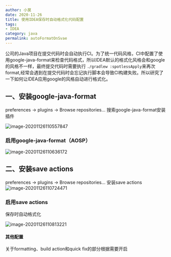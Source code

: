 ```yaml
---
author: 小莫
date: 2020-11-26
title: 使用IDEA保存时自动格式化代码配置
tags:
- IDEA
category: java
permalink: autoFormatOnSvae
---
```


公司的Java项目在提交代码时会自动执行CI。为了统一代码风格，CI中配置了使用google-java-format来检查代码格式，所以IDEA默认的格式化风格会和google的风格不一样，最终提交代码时需要执行 `./gradlew :spotlessApply`来再次format,经常会遇到在提交代码时会忘记执行脚本会导致CI构建失败。所以研究了一下如何让IDEA应用google的风格自动进行格式化。

<!-- more -->

## 一、安装google-java-format

preferences -> plugins -> Browse repositories…
搜索google-java-format安装插件

![image-20201126110557847](https://image.xiaomo.info//blog/image-20201126110557847.png)

### 启用google-java-format（AOSP）

![image-20201126110636172](https://image.xiaomo.info//blog/image-20201126110636172.png)

## 二、安装save actions

preferences -> plugins -> Browse repositories…
安装save actions
![image-20201126110724471](https://image.xiaomo.info//blog/image-20201126110724471.png)

### 启用save actions

保存时自动格式化

![image-20201126110813221](https://image.xiaomo.info//blog/image-20201126110813221.png)



#### 其他配置

关于formatting、build action和quick fix的部分根据需要开启